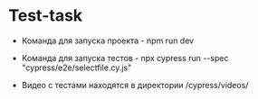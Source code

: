 # Test-task

* Команда для запуска проекта - npm run dev

* Команда для запуска тестов  - npx cypress run --spec "cypress/e2e/selectfile.cy.js"

* Видео с тестами находятся в директории /cypress/videos/
